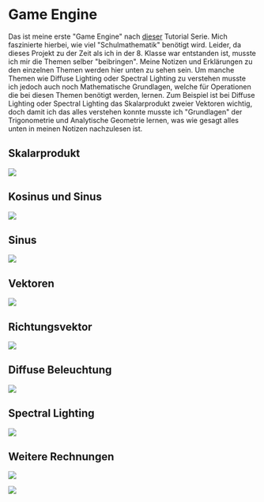 # Game Engine

Das ist meine erste "Game Engine" nach [dieser](https://www.youtube.com/watch?v=VS8wlS9hF8E&list=PLRIWtICgwaX0u7Rf9zkZhLoLuZVfUksDP&ab_channel=ThinMatrix) Tutorial Serie. Mich faszinierte hierbei, wie viel "Schulmathematik" benötigt wird.
Leider, da dieses Projekt zu der Zeit als ich in der 8. Klasse war entstanden ist, musste ich mir die Themen selber "beibringen".
Meine Notizen und Erklärungen zu den einzelnen Themen werden hier unten zu sehen sein. Um manche Themen wie Diffuse Lighting
oder Spectral Lighting zu verstehen musste ich jedoch auch noch Mathematische Grundlagen, welche für Operationen die bei diesen 
Themen benötigt werden, lernen. Zum Beispiel ist bei Diffuse Lighting oder Spectral Lighting das Skalarprodukt zweier Vektoren
wichtig, doch damit ich das alles verstehen konnte musste ich "Grundlagen" der Trigonometrie und Analytische Geometrie lernen, was
wie gesagt alles unten in meinen Notizen nachzulesen ist.

## Skalarprodukt

![](Resources/Skalarprodukt.png)

## Kosinus und Sinus

![](Resources/Kosinus_und_Sinus.png)

## Sinus

![](Resources/Sinus.png)

## Vektoren

![](Resources/Vektoren.png)

## Richtungsvektor

![](Resources/Richtungsvektor.png)

## Diffuse Beleuchtung

![](Resources/Diffuse_Beleuchtung.png)

## Spectral Lighting

![](Resources/Spectral_Lighting.png)

## Weitere Rechnungen

![](Resources/Rechnungen.png)

![](Resources/Rechnungen_2.png)
